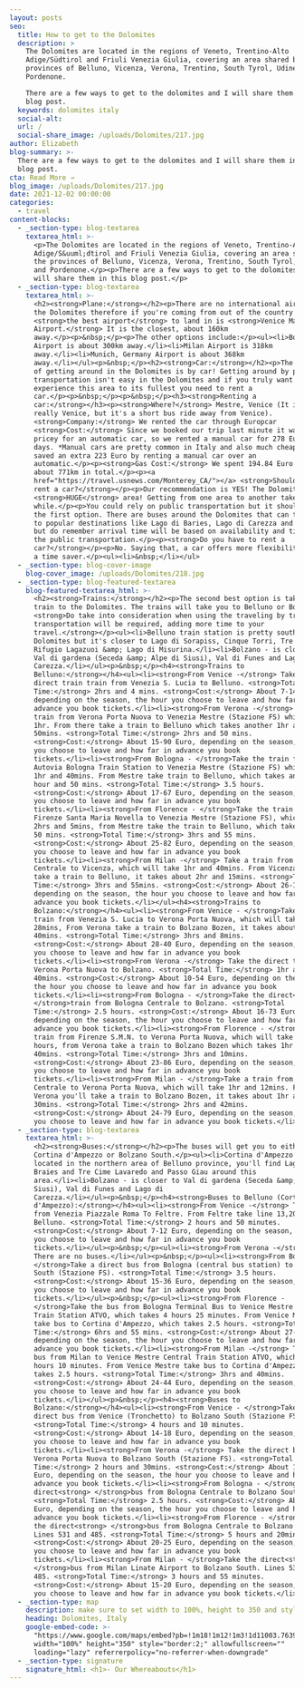 ```yaml
---
layout: posts
seo:
  title: How to get to the Dolomites
  description: >
    The Dolomites are located in the regions of Veneto, Trentino-Alto
    Adige/Südtirol and Friuli Venezia Giulia, covering an area shared by the
    provinces of Belluno, Vicenza, Verona, Trentino, South Tyrol, Udine and
    Pordenone.

    There are a few ways to get to the dolomites and I will share them in this
    blog post.
  keywords: dolomites italy
  social-alt:
  url: /
  social-share_image: /uploads/Dolomites/217.jpg
author: Elizabeth
blog-summary: >-
  There are a few ways to get to the dolomites and I will share them in this
  blog post.
cta: Read More →
blog_image: /uploads/Dolomites/217.jpg
date: 2021-12-02 00:00:00
categories:
  - travel
content-blocks:
  - _section-type: blog-textarea
    textarea_html: >-
      <p>The Dolomites are located in the regions of Veneto, Trentino-Alto
      Adige/S&uuml;dtirol and Friuli Venezia Giulia, covering an area shared by
      the provinces of Belluno, Vicenza, Verona, Trentino, South Tyrol, Udine
      and Pordenone.</p><p>There are a few ways to get to the dolomites and I
      will share them in this blog post.</p>
  - _section-type: blog-textarea
    textarea_html: >-
      <h2><strong>Plane:</strong></h2><p>There are no international airports in
      the Dolomites therefore if you're coming from out of the country
      <strong>the best airport</strong> to land in is <strong>Venice Marco Polo
      Airport.</strong> It is the closest, about 160km
      away.</p><p>&nbsp;</p><p>The other options include:</p><ul><li>Bologna
      Airport is about 300km away.</li><li>Milan Airport is 318km
      away.</li><li>Munich, Germany Airport is about 368km
      away.</li></ul><p>&nbsp;</p><h2><strong>Car:</strong></h2><p>The best way
      of getting around in the Dolomites is by car! Getting around by public
      transportation isn't easy in the Dolomites and if you truly want to
      experience this area to its fullest you need to rent a
      car.</p><p>&nbsp;</p><p>&nbsp;</p><h3><strong>Renting a
      car:</strong></h3><p><strong>Where?</strong> Mestre, Venice (It isn't
      really Venice, but it's a short bus ride away from Venice).
      <strong>Company:</strong> We rented the car through Europcar
      <strong>Cost:</strong> Since we booked our trip last minute it was a bit
      pricey for an automatic car, so we rented a manual car for 278 Euro for 4
      days. *Manual cars are pretty common in Italy and also much cheaper! We
      saved an extra 223 Euro by renting a manual car over an
      automatic.</p><p><strong>Gas Cost:</strong> We spent 194.84 Euro and drove
      about 771km in total.</p><p><a
      href="https://travel.usnews.com/Monterey_CA/">︎</a> <strong>Should you
      rent a car?</strong></p><p>Our recommendation is YES! The Dolomites is a
      <strong>HUGE</strong> area! Getting from one area to another takes a
      while.</p><p>You could rely on public transportation but it shouldn't be
      the first option. There are buses around the Dolomites that can take you
      to popular destinations like Lago di Baries, Lago di Carezza and Ortisei,
      but do remember arrival time will be based on availability and timing of
      the public transportation.</p><p><strong>Do you have to rent a
      car?</strong></p><p>No. Saying that, a car offers more flexibility and is
      a time saver.</p><ul><li>&nbsp;</li></ul>
  - _section-type: blog-cover-image
    blog-cover_image: /uploads/Dolomites/218.jpg
  - _section-type: blog-featured-textarea
    blog-featured-textarea_html: >-
      <h2><strong>Trains:</strong></h2><p>The second best option is taking the
      train to the Dolomites. The trains will take you to Belluno or Bolzano.
      <strong>Do take into consideration when using the traveling by train, bus
      transportation will be required, adding more time to your
      travel.</strong></p><ul><li>Belluno train station is pretty south of the
      Dolomites but it's closer to Lago di Sorapiss, Cinque Torri, Tre Cime,
      Rifugio Lagazuoi &amp; Lago di Misurina.</li><li>Bolzano - is closer to
      Val di gardena (Seceda &amp; Alpe di Siusi), Val di Funes and Lago di
      Carezza.</li></ul><p>&nbsp;</p><h4><strong>Trains to
      Belluno:</strong></h4><ul><li><strong>From Venice -</strong> Take the
      direct train train from Venezia S. Lucia to Belluno. <strong>Total
      Time:</strong> 2hrs and 4 mins. <strong>Cost:</strong> About 7-14 Euro,
      depending on the season, the hour you choose to leave and how far in
      advance you book tickets.</li><li><strong>From Verona -</strong> Take a
      train from Verona Porta Nuova to Venezia Mestre (Stazione FS) which takes
      1hr. From there take a train to Belluno which takes another 1hr and
      50mins. <strong>Total Time:</strong> 2hrs and 50 mins.
      <strong>Cost:</strong> About 15-90 Euro, depending on the season, the hour
      you choose to leave and how far in advance you book
      tickets.</li><li><strong>From Bologna - </strong>Take the train from
      Autovia Bologna Train Station to Venezia Mestre (Stazione FS) which takes
      1hr and 40mins. From Mestre take train to Belluno, which takes another 1
      hour and 50 mins. <strong>Total Time:</strong> 3.5 hours.
      <strong>Cost:</strong> About 17-67 Euro, depending on the season, the hour
      you choose to leave and how far in advance you book
      tickets.</li><li><strong>From Florence - </strong>Take the train from
      Firenze Santa Maria Novella to Venezia Mestre (Stazione FS), which takes
      2hrs and 5mins, from Mestre take the train to Belluno, which takes 1hr and
      50 mins. <strong>Total Time:</strong> 3hrs and 55 mins.
      <strong>Cost:</strong> About 25-82 Euro, depending on the season, the hour
      you choose to leave and how far in advance you book
      tickets.</li><li><strong>From Milan -</strong> Take a train from Milano
      Centrale to Vicenza, which will take 1hr and 40mins. From Vicenza you'll
      take a train to Belluno, it takes about 2hr and 15mins. <strong>Total
      Time:</strong> 3hrs and 55mins. <strong>Cost:</strong> About 26-132 Euro,
      depending on the season, the hour you choose to leave and how far in
      advance you book tickets.</li></ul><h4><strong>Trains to
      Bolzano:</strong></h4><ul><li><strong>From Venice - </strong>Take the
      train from Venezia S. Lucia to Verona Porta Nuova, which will take 1hr and
      28mins, From Verona take a train to Bolzano Bozen, it takes about 1hr and
      40mins. <strong>Total Time:</strong> 3hrs and 8mins.
      <strong>Cost:</strong> About 28-40 Euro, depending on the season, the hour
      you choose to leave and how far in advance you book
      tickets.</li><li><strong>From Verona -</strong> Take the direct train from
      Verona Porta Nuova to Bolzano. <strong>Total Time:</strong> 1hr and
      40mins. <strong>Cost:</strong> About 10-54 Euro, depending on the season,
      the hour you choose to leave and how far in advance you book
      tickets.</li><li><strong>From Bologna - </strong>Take the direct<strong>
      </strong>train from Bologna Centrale to Bolzano. <strong>Total
      Time:</strong> 2.5 hours. <strong>Cost:</strong> About 16-73 Euro,
      depending on the season, the hour you choose to leave and how far in
      advance you book tickets.</li><li><strong>From Florence - </strong>Take a
      train from Firenze S.M.N. to Verona Porta Nuova, which will take 1.5
      hours, from Verona take a train to Bolzano Bozen which takes 1hr and
      40mins. <strong>Total Time:</strong> 3hrs and 10mins.
      <strong>Cost:</strong> About 23-86 Euro, depending on the season, the hour
      you choose to leave and how far in advance you book
      tickets.</li><li><strong>From Milan - </strong>Take a train from Milano
      Centrale to Verona Porta Nuova, which will take 1hr and 12mins. From
      Verona you'll take a train to Bolzano Bozen, it takes about 1hr and
      30mins. <strong>Total Time:</strong> 2hrs and 42mins.
      <strong>Cost:</strong> About 24-79 Euro, depending on the season, the hour
      you choose to leave and how far in advance you book tickets.</li></ul>
  - _section-type: blog-textarea
    textarea_html: >-
      <h2><strong>Buses:</strong></h2><p>The buses will get you to either
      Cortina d'Ampezzo or Bolzano South.</p><ul><li>Cortina d'Ampezzo is
      located in the northern area of Belluno province, you'll find Lago di
      Braies and Tre Cime Lavaredo and Passo Giau around this
      area.</li><li>Bolzano - is closer to Val di gardena (Seceda &amp; Alpe di
      Siusi), Val di Funes and Lago di
      Carezza.</li></ul><p>&nbsp;</p><h4><strong>Buses to Belluno (Cortina
      d'Ampezzo):</strong></h4><ul><li><strong>From Venice -</strong> Take a bus
      from Venezia Piazzale Roma To Feltre. From Feltre take line 13,20 or 17 to
      Belluno. <strong>Total Time:</strong> 2 hours and 50 minutes.
      <strong>Cost:</strong> About 7-12 Euro, depending on the season, the hour
      you choose to leave and how far in advance you book
      tickets.</li></ul><p>&nbsp;</p><ul><li><strong>From Verona -</strong>
      There are no buses.</li></ul><p>&nbsp;</p><ul><li><strong>From Bologna -
      </strong>Take a direct bus from Bologna (central bus station) to Bolzano
      South (Stazione FS). <strong>Total Time:</strong> 3.5 hours.
      <strong>Cost:</strong> About 15-36 Euro, depending on the season, the hour
      you choose to leave and how far in advance you book
      tickets.</li></ul><p>&nbsp;</p><ul><li><strong>From Florence -
      </strong>Take the bus from Bologna Terminal Bus to Venice Mestre Central
      Train Station ATVO, which takes 4 hours 25 minutes. From Venice Mestre
      take bus to Cortina d'Ampezzo, which takes 2.5 hours. <strong>Total
      Time:</strong> 6hrs and 55 mins. <strong>Cost:</strong> About 27-43 Euro,
      depending on the season, the hour you choose to leave and how far in
      advance you book tickets.</li><li><strong>From Milan -</strong> Take the
      bus from Milan to Venice Mestre Central Train Station ATVO, which takes 3
      hours 10 minutes. From Venice Mestre take bus to Cortina d'Ampezzo, which
      takes 2.5 hours. <strong>Total Time:</strong> 3hrs and 40mins.
      <strong>Cost:</strong> About 24-44 Euro, depending on the season, the hour
      you choose to leave and how far in advance you book
      tickets.</li></ul><p>&nbsp;</p><h4><strong>Buses to
      Bolzano:</strong></h4><ul><li><strong>From Venice - </strong>Take the
      direct bus from Venice (Tronchetto) to Bolzano South (Stazione FS).
      <strong>Total Time:</strong> 4 hours and 10 minutes.
      <strong>Cost:</strong> About 14-18 Euro, depending on the season, the hour
      you choose to leave and how far in advance you book
      tickets.</li><li><strong>From Verona -</strong> Take the direct bus from
      Verona Porta Nuova to Bolzano South (Stazione FS). <strong>Total
      Time:</strong> 2 hours and 30mins. <strong>Cost:</strong> About 10-12
      Euro, depending on the season, the hour you choose to leave and how far in
      advance you book tickets.</li><li><strong>From Bologna - </strong>Take the
      direct<strong> </strong>bus from Bologna Centrale to Bolzano South.
      <strong>Total Time:</strong> 2.5 hours. <strong>Cost:</strong> About 16-73
      Euro, depending on the season, the hour you choose to leave and how far in
      advance you book tickets.</li><li><strong>From Florence - </strong>Take
      the direct<strong> </strong>bus from Bologna Centrale to Bolzano South.
      Lines 531 and 485. <strong>Total Time:</strong> 5 hours and 20mins.
      <strong>Cost:</strong> About 20-25 Euro, depending on the season, the hour
      you choose to leave and how far in advance you book
      tickets.</li><li><strong>From Milan - </strong>Take the direct<strong>
      </strong>bus from Milan Linate Airport to Bolzano South. Lines 531 and
      485. <strong>Total Time:</strong> 3 hours and 55 minutes.
      <strong>Cost:</strong> About 15-20 Euro, depending on the season, the hour
      you choose to leave and how far in advance you book tickets.</li></ul>
  - _section-type: map
    description: make sure to set width to 100%, height to 350 and style to border 2
    heading: Dolomites, Italy
    google-embed-code: >-
      "https://www.google.com/maps/embed?pb=!1m18!1m12!1m3!1d11003.763953115738!2d11.83528034197325!3d46.410225610878335!2m3!1f0!2f0!3f0!3m2!1i1024!2i768!4f13.1!3m3!1m2!1s0x4778435ff9d21431%3A0x674f270783f8d9bb!2sDolomites!5e0!3m2!1sen!2sth!4v1650431788024!5m2!1sen!2sth"
      width="100%" height="350" style="border:2;" allowfullscreen=""
      loading="lazy" referrerpolicy="no-referrer-when-downgrade"
  - _section-type: signature
    signature_html: <h1>- Our Whereabouts</h1>
---
```

